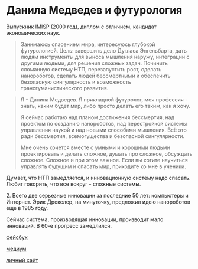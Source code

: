 # Данила Медведев и футурология
Выпускник IMISP (2000 год), диплом с отличием, кандидат экономических наук.

> Занимаюсь спасением мира, интересуюсь глубокой футурологией. Цель: завершить дело Дугласа Энгельбарта, дать людям инструменты для выноса мышления наружу, интеграции с другими людьми, для решения сложных задач. Починить сломанную систему НТП, перезапустить рост, сделать нанороботов, сделать людей бессмертными и обеспечить безопасную сингулярность и возможность трансгуманистического развития.

> Я - Данила Медведев. Я прикладной футуролог, моя профессия - знать, каким будет мир, либо просто делать его таким, как я хочу.
> 
> Я сейчас работаю над планом достижения бессмертия, над проектом по созданию нанороботов, над перестройкой системы управления наукой и над новыми способами мышления. Всё это ради бессмертия, всемогущества и безопасной сингулярности.
> 
> Мне очень хочется вместе с умными и хорошими людьми проектировать и делать сложное, думать про сложное, обсуждать сложное. Сложное и при этом важное. Если вы хотите научиться управлять будущим и спасать мир, приходите ко мне в ученики.

Думает, что НТП замедляется, и инновационную систему надо спасать. Любит говорить, что все вокруг - сложные системы.

2\. Всего две серьезные инновации за последние 50 лет: компьютеры и Интернет. Эрик Дрекслер, на минуточку, предложил идею нанороботов еще в 1985 году.

Сейчас система, производящая инновации, производит мало инноваций. В 60-е прогресс замедлился.

[фейсбук](https://www.facebook.com/danila.medvedev.7)

[медиум](https://medium.com/@dmedvedev)

[личный сайт](https://danilamedvedev.com/)
